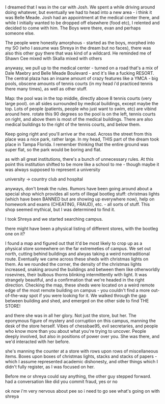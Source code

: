 I dreamed that I was in the car with Josh. We spent a while driving around doing whatever, but eventually we had to head into a new area - i think it was Belle Meade. Josh had an appointment at the medical center there, and while I initially wanted to be dropped off elsewhere (food etc), I relented and decided to come with him. The Boys were there, evan and perhaps someone else.

The people were honestly amorphous - started as the boys, morphed into my SO (who I assume was Shreya in the dream but no faces), there was also this other guy there that was kind of a wildcard. He reminded me of Shawn Cee mixed with Skalla mixed with others

anywasy, we pull up to the medical center - turned on a road that's a mix of Dale Maebry and Belle Meade Boulevard - and it's like a fucking RESORT. The central plaza has an insane amount of crazy features like a YMCA - big pools, obscene amounts of tennis courts (in my head i'd practiced tennis there many times), as well as other stuff.

Map: the pool was in the top middle, directly above 8 tennis courts (very large pool). on all sides surrounded by medical buildings, except maybe the top. Lots of people (patients, people who just want to swim, etc) are vibind around here.
rotate this 90 degrees so the pool is on the left, tennis courts on right, and above them is most of the medical buildings. There are also medical buildings to the right of the tennis courts, and below them.

Keep going right and you'll arrive ar the road. Across the street from this place was a nice park, rather large. In my head, THIS part of the dream took place in Tampa Florida. I remember thinking that the entire ground was super flat,  so the park would be boring and flat.

as with all great institutions, there's a bunch of unnecessary rules. At this point this institution shifted to be more like a school to me - though maybe it was always supposed to represent a university

university -> country club and hospital

anyways, don't break the rules. Rumors have been going around about a special shop which provides all sorts of illegal bootleg stuff: christmas lights (which have been BANNED but are showing up everywhere now), help on homework and exams (CHEATING, FRAUD), etc. - all sorts of stuff. This shop seemed mythical, but I was determined to find it. 

I took Shreya and we started searching campus. 

there might have been a physical listing of different stores, with the bootleg one on it?

I found a map and figured out that it'd be most likely to crop up as a physical store somewhere on the far extremeties of campus. We set out north, cutting behind buildings and alwyas taking a weird nontraditional route. Eventually we came across these sheds with christmas lights on them. As we rounded the corner, the density of the christmas lights increased, snaking around the buildings and between them like otherworldly rosevines, their bulbous thorns blinking intermittently with light. It was strangely beautiful, and a confirmation that we're headed in the right direction. Checking the map, these sheds were located on a weird remote edge of the most remote building on campus - you couldn't find a more out-of-the-way spot if you were looking for it. We walked through the gap between building and shed, and emerged on the other side to find THE STORE!

and there she was in all her glory. Not just the store, but her. The eponymous figure of mystery and corruption on this campus, manning the desk of the store herself. Vibes of chessbae95, evil secretaries, and people who know more than you about what you're trying to uncover. People deeply involved, but also in positions of power over you. She was there, and we'd interacted with her before.

she's manning the counter at a store with rows upon rows of miscellaneous items. Boxes upon boxes of christmas lights, stacks and stacks of papers - which I assume represented academic dishonesty, and other things which I didn't fully register, as I was focused on her.

Before me or shreya could say anything, the other guy stepped forward. had a conversation like did you commit fraud, yes or no


ok now i'm very nervous about pee so i need to go see what's going on with shreya